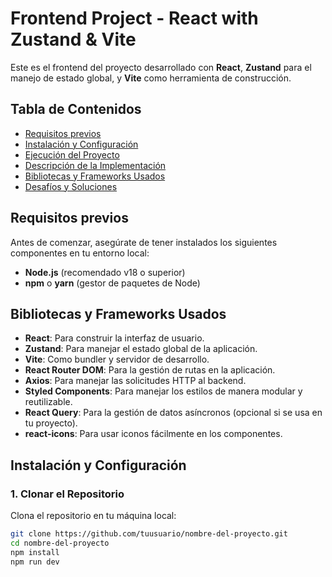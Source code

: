 # Frontend Project - React with Zustand & Vite

Este es el frontend del proyecto desarrollado con **React**, **Zustand** para el manejo de estado global, y **Vite** como herramienta de construcción.

## Tabla de Contenidos

- [Requisitos previos](#requisitos-previos)
- [Instalación y Configuración](#instalación-y-configuración)
- [Ejecución del Proyecto](#ejecución-del-proyecto)
- [Descripción de la Implementación](#descripción-de-la-implementación)
- [Bibliotecas y Frameworks Usados](#bibliotecas-y-frameworks-usados)
- [Desafíos y Soluciones](#desafíos-y-soluciones)

## Requisitos previos

Antes de comenzar, asegúrate de tener instalados los siguientes componentes en tu entorno local:

- **Node.js** (recomendado v18 o superior)
- **npm** o **yarn** (gestor de paquetes de Node)

## Bibliotecas y Frameworks Usados

- **React**: Para construir la interfaz de usuario.
- **Zustand**: Para manejar el estado global de la aplicación.
- **Vite**: Como bundler y servidor de desarrollo.
- **React Router DOM**: Para la gestión de rutas en la aplicación.
- **Axios**: Para manejar las solicitudes HTTP al backend.
- **Styled Components**: Para manejar los estilos de manera modular y reutilizable.
- **React Query**: Para la gestión de datos asíncronos (opcional si se usa en tu proyecto).
- **react-icons**: Para usar iconos fácilmente en los componentes.

## Instalación y Configuración

### 1. Clonar el Repositorio

Clona el repositorio en tu máquina local:

```bash
git clone https://github.com/tuusuario/nombre-del-proyecto.git
cd nombre-del-proyecto
npm install
npm run dev
```



